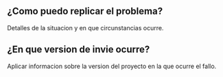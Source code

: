 
## ¿Como puedo replicar el problema?
Detalles de la situacion y en que circunstancias ocurre.

## ¿En que version de invie ocurre?
Aplicar informacion sobre la version del proyecto en la que ocurre el fallo.
